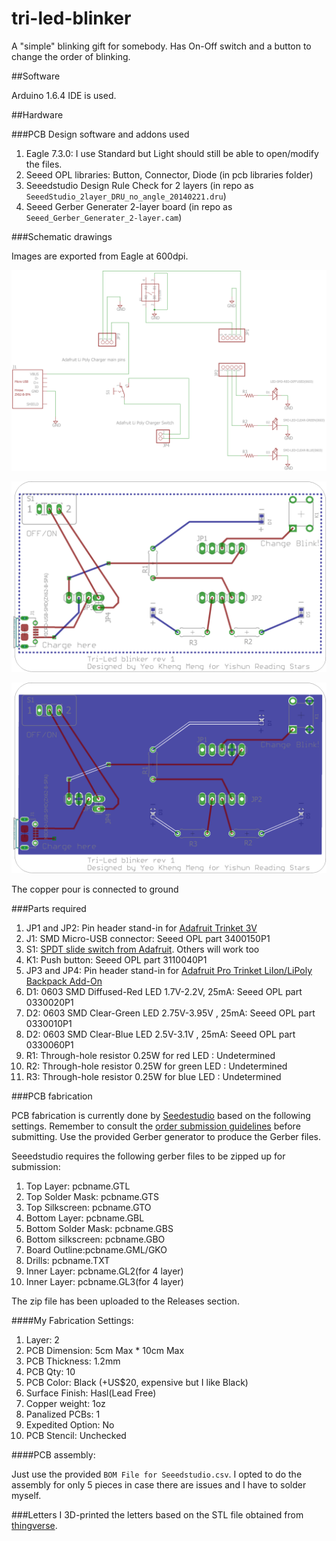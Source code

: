 # tri-led-blinker

A "simple" blinking gift for somebody. Has On-Off switch and a button to change the order of blinking.

##Software

Arduino 1.6.4 IDE is used.


##Hardware


###PCB Design software and addons used

1. Eagle 7.3.0: I use Standard but Light should still be able to open/modify the files.
2. Seeed OPL libraries: Button, Connector, Diode (in pcb libraries folder)
2. Seeedstudio Design Rule Check for 2 layers (in repo as `SeeedStudio_2layer_DRU_no_angle_20140221.dru`)
3. Seeed Gerber Generater 2-layer board (in repo as `Seeed_Gerber_Generater_2-layer.cam`)

###Schematic drawings

Images are exported from Eagle at 600dpi.

![Screen](images/schematic.png)

![Screen](images/board.png)

![Screen](images/board-with-pour.png)

The copper pour is connected to ground

###Parts required

1. JP1 and JP2: Pin header stand-in for [Adafruit Trinket 3V](https://www.adafruit.com/products/1500)
2. J1: SMD Micro-USB connector: Seeed OPL part 3400150P1
3. S1: [SPDT slide switch from Adafruit](https://www.adafruit.com/products/805). Others will work too
4. K1: Push button: Seeed OPL part 3110040P1
5. JP3 and JP4: Pin header stand-in for [Adafruit Pro Trinket LiIon/LiPoly Backpack Add-On](https://www.adafruit.com/products/2124)
6. D1: 0603 SMD Diffused-Red LED 1.7V-2.2V, 25mA: Seeed OPL part 0330020P1
7. D2: 0603 SMD Clear-Green LED 2.75V-3.95V , 25mA: Seeed OPL part 0330010P1
8. D2: 0603 SMD Clear-Blue LED 2.5V-3.1V , 25mA: Seeed OPL part 0330060P1
9. R1: Through-hole resistor 0.25W for red LED : Undetermined
10. R2: Through-hole resistor 0.25W for green LED : Undetermined
11. R3: Through-hole resistor 0.25W for blue LED : Undetermined

###PCB fabrication

PCB fabrication is currently done by [Seedestudio](https://www.seeedstudio.com/service/index.php?r=pcb) based on the following settings. Remember to consult the [order submission guidelines](http://support.seeedstudio.com/knowledgebase/articles/422482-fusion-pcb-order-submission-guidelines) before submitting. Use the provided Gerber generator to produce the Gerber files.

Seeedstudio requires the following gerber files to be zipped up for submission:

1. Top Layer: pcbname.GTL
2. Top Solder Mask: pcbname.GTS
3. Top Silkscreen: pcbname.GTO
4. Bottom Layer: pcbname.GBL
5. Bottom Solder Mask﻿: pcbname.GBS
6. Bottom silkscreen: pcbname.GBO
7. Board Outline:pcbname.GML/GKO
8. Drills: pcbname.TXT
9. Inner Layer: pcbname.GL2(for 4 layer)
10. Inner Layer: pcbname.GL3(for 4 layer)

The zip file has been uploaded to the Releases section.

####My Fabrication Settings: 

1. Layer: 2
2. PCB Dimension: 5cm Max * 10cm Max
3. PCB Thickness: 1.2mm
4. PCB Qty: 10
5. PCB Color: Black (+US$20, expensive but I like Black)
6. Surface Finish: Hasl(Lead Free)
7. Copper weight: 1oz
8. Panalized PCBs: 1
9. Expedited Option: No
10. PCB Stencil: Unchecked

####PCB assembly:

Just use the provided `BOM File for Seeedstudio.csv`. I opted to do the assembly for only 5 pieces in case there are issues and I have to solder myself.

###Letters
I 3D-printed the letters based on the STL file obtained from [thingverse](http://www.thingiverse.com/thing:15198).
